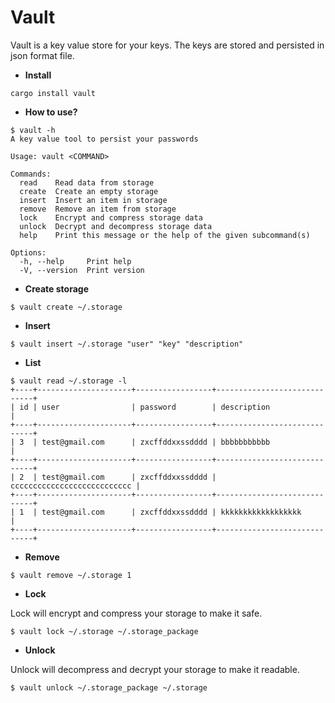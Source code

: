 # Vault

Vault is a key value store for your keys. The keys are stored and persisted in json format file.

* **Install**

```
cargo install vault
```
* **How to use?**

```
$ vault -h
A key value tool to persist your passwords

Usage: vault <COMMAND>

Commands:
  read    Read data from storage
  create  Create an empty storage
  insert  Insert an item in storage
  remove  Remove an item from storage
  lock    Encrypt and compress storage data
  unlock  Decrypt and decompress storage data
  help    Print this message or the help of the given subcommand(s)

Options:
  -h, --help     Print help
  -V, --version  Print version
```

* **Create storage**
```
$ vault create ~/.storage
```

* **Insert**

```
$ vault insert ~/.storage "user" "key" "description"
```

* **List**
```
$ vault read ~/.storage -l
+----+---------------------+-----------------+-----------------------------+
| id | user                | password        | description                 |
+----+---------------------+-----------------+-----------------------------+
| 3  | test@gmail.com      | zxcffddxxssdddd | bbbbbbbbbbb                 |
+----+---------------------+-----------------+-----------------------------+
| 2  | test@gmail.com      | zxcffddxxssdddd | ccccccccccccccccccccccccccc |
+----+---------------------+-----------------+-----------------------------+
| 1  | test@gmail.com      | zxcffddxxssdddd | kkkkkkkkkkkkkkkkkk          |
+----+---------------------+-----------------+-----------------------------+
```

* **Remove**

```
$ vault remove ~/.storage 1
```

* **Lock**

Lock will encrypt and compress your storage to make it safe.

```
$ vault lock ~/.storage ~/.storage_package
```

* **Unlock**

Unlock will decompress and decrypt your storage to make it readable.

```
$ vault unlock ~/.storage_package ~/.storage
```